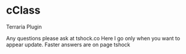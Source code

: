 # cClass
Terraria Plugin 


Any questions please ask at tshock.co
Here I go only when you want to appear update. Faster answers are on page tshock



